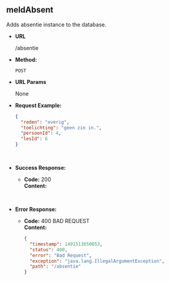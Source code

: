 meldAbsent
----

Adds absentie instance to the database.

* **URL**

  /absentie

* **Method:**

  `POST` 

* **URL Params**

   None

* **Request Example:**

  ```json
  {
  	"reden": "overig",
  	"toelichting": "geen zin in.",
  	"persoonId": 4,
  	"lesId": 6
  }
  ```

  ​

* **Success Response:**

  * **Code:** 200 <br/>
    **Content:** 

    ​

* **Error Response:**

  * **Code:** 400 BAD REQUEST <br />
    **Content:**

    ```json
    {
      "timestamp": 1491513650053,
      "status": 400,
      "error": "Bad Request",
      "exception": "java.lang.IllegalArgumentException",
      "path": "/absentie"
    }
    ```

